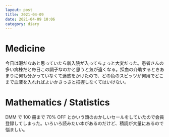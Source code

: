 ```yaml
---
layout: post
title: 2021-04-09
date: 2021-04-09 10:06
category: diary
---
```


# Medicine
今日は暇だなあと思っていたら新入院が入ってちょっと大変だった。患者さんの多い病棟だと毎日この調子なのかと思うと気が遠くなる。採血の介助するときあまりに何も分かっていなくて迷惑をかけたので、どの色のスピッツが何用でどこまで血液を入れればよいかさっさと把握しなくてはいけない。

# Mathematics / Statistics
DMM で 100 冊まで 70% OFF とかいう頭のおかしいセールをしていたので会員登録してしまった。いろいろ読みたい本があるのだけど、積読が大量にあるので悩ましい。
